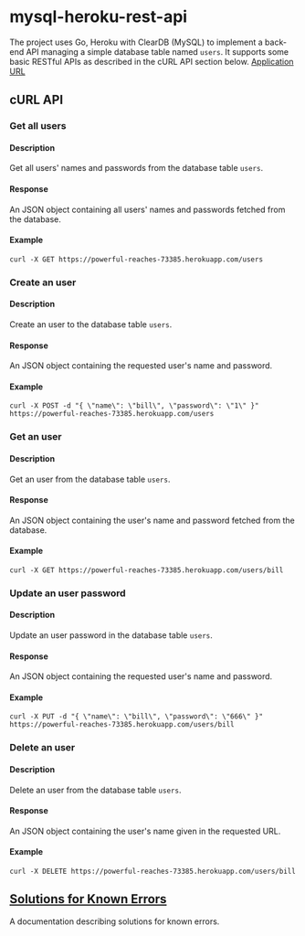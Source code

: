 # mysql-heroku-rest-api
The project uses Go, Heroku with ClearDB (MySQL) to implement a back-end API managing a simple database table named `users`. It supports some basic RESTful APIs as described in the cURL API section below.
[Application URL](https://powerful-reaches-73385.herokuapp.com)

## cURL API
### Get all users
#### Description
Get all users' names and passwords from the database table `users`.
#### Response
An JSON object containing all users' names and passwords fetched from the database.
#### Example
`curl -X GET https://powerful-reaches-73385.herokuapp.com/users`

### Create an user
#### Description
Create an user to the database table `users`.
#### Response
An JSON object containing the requested user's name and password.
#### Example
`curl -X POST -d "{ \"name\": \"bill\", \"password\": \"1\" }" https://powerful-reaches-73385.herokuapp.com/users`

### Get an user
#### Description
Get an user from the database table `users`.
#### Response
An JSON object containing the user's name and password fetched from the database.
#### Example
`curl -X GET https://powerful-reaches-73385.herokuapp.com/users/bill`

### Update an user password
#### Description
Update an user password in the database table `users`.
#### Response
An JSON object containing the requested user's name and password.
#### Example
`curl -X PUT -d "{ \"name\": \"bill\", \"password\": \"666\" }" https://powerful-reaches-73385.herokuapp.com/users/bill`

### Delete an user
#### Description
Delete an user from the database table `users`.
#### Response
An JSON object containing the user's name given in the requested URL.
#### Example
`curl -X DELETE https://powerful-reaches-73385.herokuapp.com/users/bill`

## [Solutions for Known Errors](/docs/solutions-for-known-errors.md)
A documentation describing solutions for known errors.
